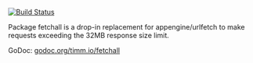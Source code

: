 [![Build Status](https://travis-ci.org/tp/fetchall.svg)](https://travis-ci.org/tp/fetchall)

Package fetchall is a drop-in replacement for appengine/urlfetch to make requests exceeding the 32MB response size limit.

GoDoc: [godoc.org/timm.io/fetchall](http://godoc.org/timm.io/fetchall)
